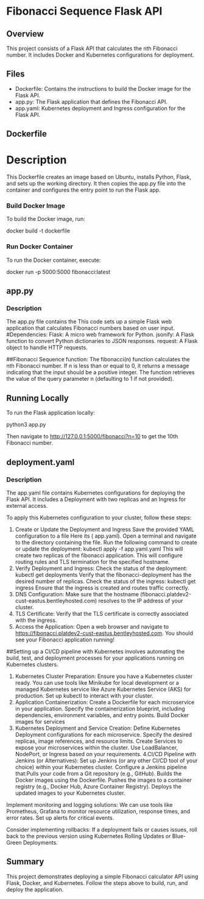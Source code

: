 # Fibonacci Sequence  Flask API

## Overview
This project consists of a Flask API that calculates the nth Fibonacci number. It includes Docker and Kubernetes configurations for deployment.

## Files
- Dockerfile: Contains the instructions to build the Docker image for the Flask API.
- app.py: The Flask application that defines the Fibonacci API.
- app.yaml: Kubernetes deployment and Ingress configuration for the Flask API.

## Dockerfile

# Description
This Dockerfile creates an image based on Ubuntu, installs Python, Flask, and sets up the working directory. It then copies the app.py file into the container and configures the entry point to run the Flask app.


### Build Docker Image
To build the Docker image, run:

docker build -t dockerfile


### Run Docker Container
To run the Docker container, execute:

docker run -p 5000:5000 fibonacci:latest


## app.py

### Description
The app.py file contains the This code sets up a simple Flask web application that calculates Fibonacci numbers based on user input. 
 #Dependencies:
Flask: A micro web framework for Python.
jsonify: A Flask function to convert Python dictionaries to JSON responses.
request: A Flask object to handle HTTP requests.


##Fibonacci Sequence function:
The fibonacci(n) function calculates the nth Fibonacci number.
If n is less than or equal to 0, it returns a message indicating that the input should be a positive integer.
The function retrieves the value of the query parameter n (defaulting to 1 if not provided).


## Running Locally
To run the Flask application locally:

python3 app.py

Then navigate to http://127.0.0.1:5000/fibonacci?n=10 to get the 10th Fibonacci number.

## deployment.yaml

### Description
The app.yaml file contains Kubernetes configurations for deploying the Flask API. It includes a Deployment with two replicas and an Ingress for external access.
 
To apply this Kubernetes configuration to your cluster, follow these steps:
1.	Create or Update the Deployment and Ingress 
	Save the provided YAML configuration to a file Here its ( app.yaml).
	Open a terminal and navigate to the directory containing the file.
	Run the following command to create or update the deployment:
	kubectl apply -f app.yaml.yaml
	This will create two replicas of the fibonacci application.
	This will configure routing rules and TLS termination for the specified hostname.
2.	Verify Deployment and Ingress:
	Check the status of the deployment:
	kubectl get deployments
	Verify that the fibonacci-deployment has the desired number of replicas.
	Check the status of the ingress:
	kubectl get ingress
	Ensure that the ingress is created and routes traffic correctly.
3.	DNS Configuration:
	Make sure that the hostname (fibonacci.platdev2-cust-eastus.bentleyhosted.com) resolves to the IP address of your cluster.
4.	TLS Certificate:
	Verify that the TLS certificate is correctly associated with the ingress.
5.	Access the Application:
	Open a web browser and navigate to https://fibonacci.platdev2-cust-eastus.bentleyhosted.com.
	You should see your Fibonacci application running!
 

##Setting up a CI/CD pipeline with Kubernetes involves automating the build, test, and deployment processes for your applications running on Kubernetes clusters. 

1. Kubernetes Cluster Preparation:
Ensure you have a Kubernetes cluster ready. You can use tools like Minikube for local development or a managed Kubernetes service like Azure Kubernetes Service (AKS) for production.
Set up kubectl to interact with your cluster.
2. Application Containerization:
Create a Dockerfile for each microservice in your application. Specify the containerization blueprint, including dependencies, environment variables, and entry points.
Build Docker images for services 
3. Kubernetes Deployment and Service Creation:
Define Kubernetes Deployment configurations for each microservice. Specify the desired replicas, image references, and resource limits.
Create Services to expose your microservices within the cluster. Use LoadBalancer, NodePort, or Ingress based on your requirements.
4.CI/CD Pipeline with Jenkins (or Alternatives):
Set up Jenkins (or any other CI/CD tool of your choice) within your Kubernetes cluster.
Configure a Jenkins pipeline that:Pulls your code from a Git repository (e.g., GitHub).
Builds the Docker images using the Dockerfile.
Pushes the images to a container registry (e.g., Docker Hub, Azure Container Registry).
Deploys the updated images to your Kubernetes cluster.



Implement monitoring and logging solutions:
We can use  tools like Prometheus, Grafana to  monitor resource utilization, response times, and error rates.
Set up alerts for critical events.


Consider implementing rollbacks:
If a deployment fails or causes issues, roll back to the previous version using Kubernetes Rolling Updates or Blue-Green Deployments.


## Summary
This project demonstrates deploying a simple Fibonacci calculator API using Flask, Docker, and Kubernetes. Follow the steps above to build, run, and deploy the application.


